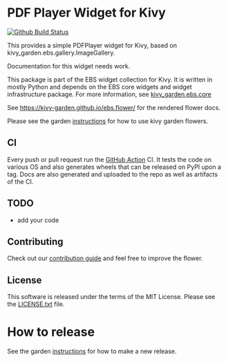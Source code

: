 PDF Player Widget for Kivy
==========================

[![Github Build Status](https://github.com/ebs-universe/kivy_garden.ebs.pdfplayer/workflows/Garden%20flower/badge.svg)](https://github.com/ebs-universe/kivy_garden.ebs.pdfplayer/actions)

This provides a simple PDFPlayer widget for Kivy, based on 
kivy_garden.ebs.gallery.ImageGallery.

Documentation for this widget needs work.

This package is part of the EBS widget collection for Kivy. It is written in 
mostly Python and depends on the EBS core widgets and widget infrastructure package. 
For more information, see [kivy_garden.ebs.core](https://github.com/ebs-universe/kivy_garden.ebs.core)

See https://kivy-garden.github.io/ebs.flower/ for the rendered flower docs.

Please see the garden [instructions](https://kivy-garden.github.io) for 
how to use kivy garden flowers.


CI
--

Every push or pull request run the [GitHub Action](https://github.com/kivy-garden/flower/actions) CI.
It tests the code on various OS and also generates wheels that can be released on PyPI upon a
tag. Docs are also generated and uploaded to the repo as well as artifacts of the CI.


TODO
-------

* add your code

Contributing
--------------

Check out our [contribution guide](CONTRIBUTING.md) and feel free to improve the flower.

License
---------

This software is released under the terms of the MIT License.
Please see the [LICENSE.txt](LICENSE.txt) file.

How to release
===============

See the garden [instructions](https://kivy-garden.github.io/#makingareleaseforyourflower) for how to make a new release.
